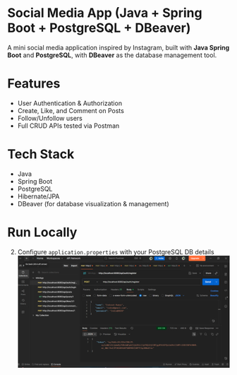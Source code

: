 #  Social Media App (Java + Spring Boot + PostgreSQL + DBeaver)

A mini social media application inspired by Instagram, built with **Java Spring Boot** and **PostgreSQL**, with **DBeaver** as the database management tool.

# Features
- User Authentication & Authorization
- Create, Like, and Comment on Posts
- Follow/Unfollow users
- Full CRUD APIs tested via Postman

# Tech Stack
- Java
- Spring Boot
- PostgreSQL
- Hibernate/JPA
- DBeaver (for database visualization & management)

# Run Locally
2. Configure `application.properties` with your PostgreSQL DB details  
   ![image alt](https://github.com/Pawan8828/Mini-SocialMediaApp/blob/main/Post%20Register.png?raw=true)
   
